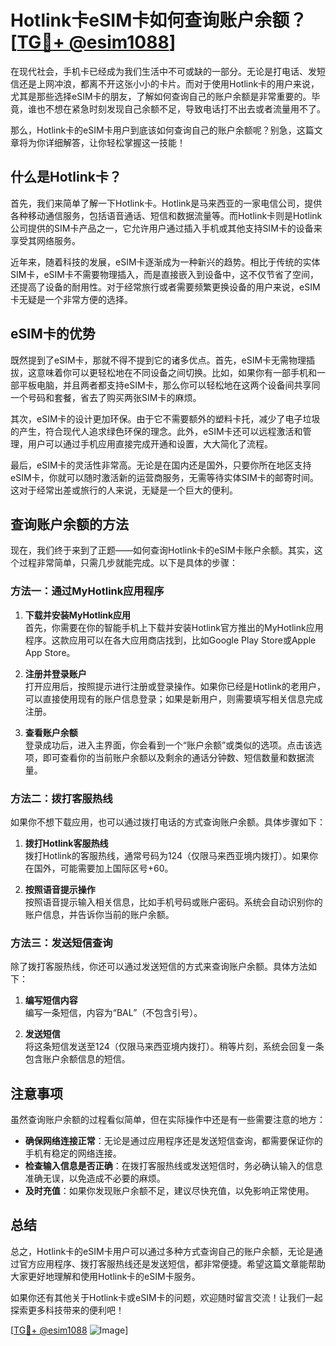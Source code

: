 # Hotlink卡eSIM卡如何查询账户余额？[[TG💪+ @esim1088](https://t.me/s/esim1088)]

在现代社会，手机卡已经成为我们生活中不可或缺的一部分。无论是打电话、发短信还是上网冲浪，都离不开这张小小的卡片。而对于使用Hotlink卡的用户来说，尤其是那些选择eSIM卡的朋友，了解如何查询自己的账户余额是非常重要的。毕竟，谁也不想在紧急时刻发现自己余额不足，导致电话打不出去或者流量用不了。

那么，Hotlink卡的eSIM卡用户到底该如何查询自己的账户余额呢？别急，这篇文章将为你详细解答，让你轻松掌握这一技能！

## 什么是Hotlink卡？

首先，我们来简单了解一下Hotlink卡。Hotlink是马来西亚的一家电信公司，提供各种移动通信服务，包括语音通话、短信和数据流量等。而Hotlink卡则是Hotlink公司提供的SIM卡产品之一，它允许用户通过插入手机或其他支持SIM卡的设备来享受其网络服务。

近年来，随着科技的发展，eSIM卡逐渐成为一种新兴的趋势。相比于传统的实体SIM卡，eSIM卡不需要物理插入，而是直接嵌入到设备中，这不仅节省了空间，还提高了设备的耐用性。对于经常旅行或者需要频繁更换设备的用户来说，eSIM卡无疑是一个非常方便的选择。

## eSIM卡的优势

既然提到了eSIM卡，那就不得不提到它的诸多优点。首先，eSIM卡无需物理插拔，这意味着你可以更轻松地在不同设备之间切换。比如，如果你有一部手机和一部平板电脑，并且两者都支持eSIM卡，那么你可以轻松地在这两个设备间共享同一个号码和套餐，省去了购买两张SIM卡的麻烦。

其次，eSIM卡的设计更加环保。由于它不需要额外的塑料卡托，减少了电子垃圾的产生，符合现代人追求绿色环保的理念。此外，eSIM卡还可以远程激活和管理，用户可以通过手机应用直接完成开通和设置，大大简化了流程。

最后，eSIM卡的灵活性非常高。无论是在国内还是国外，只要你所在地区支持eSIM卡，你就可以随时激活新的运营商服务，无需等待实体SIM卡的邮寄时间。这对于经常出差或旅行的人来说，无疑是一个巨大的便利。

## 查询账户余额的方法

现在，我们终于来到了正题——如何查询Hotlink卡的eSIM卡账户余额。其实，这个过程非常简单，只需几步就能完成。以下是具体的步骤：

### 方法一：通过MyHotlink应用程序

1. **下载并安装MyHotlink应用**  
   首先，你需要在你的智能手机上下载并安装Hotlink官方推出的MyHotlink应用程序。这款应用可以在各大应用商店找到，比如Google Play Store或Apple App Store。

2. **注册并登录账户**  
   打开应用后，按照提示进行注册或登录操作。如果你已经是Hotlink的老用户，可以直接使用现有的账户信息登录；如果是新用户，则需要填写相关信息完成注册。

3. **查看账户余额**  
   登录成功后，进入主界面，你会看到一个“账户余额”或类似的选项。点击该选项，即可查看你的当前账户余额以及剩余的通话分钟数、短信数量和数据流量。

### 方法二：拨打客服热线

如果你不想下载应用，也可以通过拨打电话的方式查询账户余额。具体步骤如下：

1. **拨打Hotlink客服热线**  
   拨打Hotlink的客服热线，通常号码为124（仅限马来西亚境内拨打）。如果你在国外，可能需要加上国际区号+60。

2. **按照语音提示操作**  
   按照语音提示输入相关信息，比如手机号码或账户密码。系统会自动识别你的账户信息，并告诉你当前的账户余额。

### 方法三：发送短信查询

除了拨打客服热线，你还可以通过发送短信的方式来查询账户余额。具体方法如下：

1. **编写短信内容**  
   编写一条短信，内容为“BAL”（不包含引号）。

2. **发送短信**  
   将这条短信发送至124（仅限马来西亚境内拨打）。稍等片刻，系统会回复一条包含账户余额信息的短信。

## 注意事项

虽然查询账户余额的过程看似简单，但在实际操作中还是有一些需要注意的地方：

- **确保网络连接正常**：无论是通过应用程序还是发送短信查询，都需要保证你的手机有稳定的网络连接。
- **检查输入信息是否正确**：在拨打客服热线或发送短信时，务必确认输入的信息准确无误，以免造成不必要的麻烦。
- **及时充值**：如果你发现账户余额不足，建议尽快充值，以免影响正常使用。

## 总结

总之，Hotlink卡的eSIM卡用户可以通过多种方式查询自己的账户余额，无论是通过官方应用程序、拨打客服热线还是发送短信，都非常便捷。希望这篇文章能帮助大家更好地理解和使用Hotlink卡的eSIM卡服务。

如果你还有其他关于Hotlink卡或eSIM卡的问题，欢迎随时留言交流！让我们一起探索更多科技带来的便利吧！

[[TG💪+ @esim1088](https://t.me/s/esim1088) ![Image](https://i.postimg.cc/4NQfJmqS/Snipaste-2025-05-13-00-14-12.png)]